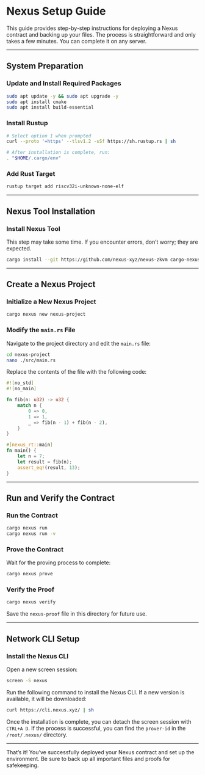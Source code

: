# Nexus Setup Guide

This guide provides step-by-step instructions for deploying a Nexus contract and backing up your files. The process is straightforward and only takes a few minutes. You can complete it on any server.

---

## System Preparation

### Update and Install Required Packages
```bash
sudo apt update -y && sudo apt upgrade -y
sudo apt install cmake
sudo apt install build-essential
```

### Install Rustup
```bash
# Select option 1 when prompted
curl --proto '=https' --tlsv1.2 -sSf https://sh.rustup.rs | sh

# After installation is complete, run:
. "$HOME/.cargo/env"
```

### Add Rust Target
```bash
rustup target add riscv32i-unknown-none-elf
```

---

## Nexus Tool Installation

### Install Nexus Tool
This step may take some time. If you encounter errors, don’t worry; they are expected.
```bash
cargo install --git https://github.com/nexus-xyz/nexus-zkvm cargo-nexus --tag 'v0.2.3'
```

---

## Create a Nexus Project

### Initialize a New Nexus Project
```bash
cargo nexus new nexus-project
```

### Modify the `main.rs` File
Navigate to the project directory and edit the `main.rs` file:
```bash
cd nexus-project
nano ./src/main.rs
```

Replace the contents of the file with the following code:
```rust
#![no_std]
#![no_main]

fn fib(n: u32) -> u32 {
    match n {
        0 => 0,
        1 => 1,
        _ => fib(n - 1) + fib(n - 2),
    }
}

#[nexus_rt::main]
fn main() {
    let n = 7;
    let result = fib(n);
    assert_eq!(result, 13);
}
```

---

## Run and Verify the Contract

### Run the Contract
```bash
cargo nexus run
cargo nexus run -v
```

### Prove the Contract
Wait for the proving process to complete:
```bash
cargo nexus prove
```

### Verify the Proof
```bash
cargo nexus verify
```

Save the `nexus-proof` file in this directory for future use.

---

## Network CLI Setup

### Install the Nexus CLI
Open a new screen session:
```bash
screen -S nexus
```

Run the following command to install the Nexus CLI. If a new version is available, it will be downloaded:
```bash
curl https://cli.nexus.xyz/ | sh
```

Once the installation is complete, you can detach the screen session with `CTRL+A D`. If the process is successful, you can find the `prover-id` in the `/root/.nexus/` directory.

---

That’s it! You’ve successfully deployed your Nexus contract and set up the environment. Be sure to back up all important files and proofs for safekeeping.
